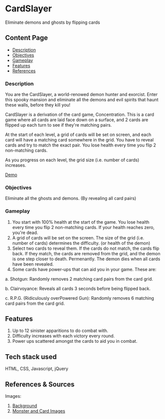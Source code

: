 # CardSlayer

Eliminate demons and ghosts by flipping cards

## Content Page

- [Description](#description)
- [Objectives](#objectives)
- [Gameplay](#gameplay)
- [Features](#features)
- [References](#references)

### Description

You are the CardSlayer, a world-renowed demon hunter and exorcist. Enter this spooky mansion and eliminate all the demons and evil spirits that haunt these walls, before they kill you!

CardSlayer is a derivation of the card game, Concentration. This is a card game where all cards are laid face down on a surface, and 2 cards are flipped up each turn to see if they're matching pairs.

At the start of each level, a grid of cards will be set on screen, and each card will have a matching card somewhere in the grid. You have to reveal cards and try to match the exact pair. You lose health every time you flip 2 non-matching cards.

As you progress on each level, the grid size (i.e. number of cards) increases.

[Demo](https://pages.git.generalassemb.ly/g00nd0/cardSlayer/)

### Objectives

Eliminate all the ghosts and demons. (By revealing all card pairs)

### Gameplay

1. You start with 100% health at the start of the game. You lose health every time you flip 2 non-matching cards. If your health reaches zero, you're dead.
2. A grid of cards will be set on the screen. The size of the grid (i.e. number of cards) determines the difficulty. (or health of the demon)
3. Select two cards to reveal them. If the cards do not match, the cards flip back. If they match, the cards are removed from the grid, and the demon is one step closer to death. Permenantly. The demon dies when all cards have been revealed.
4. Some cards have power-ups that can aid you in your game. These are:

a. Shotgun: Randomly removes 2 matching card pairs from the card grid.

b. Clairvoyance: Reveals all cards 3 seconds before being flipped back.

c. R.P.G. (Ridiculously overPowered Gun): Randomly removes 6 matching card pairs from the card grid.

## Features

1. Up to 12 sinister apparitions to do combat with.
2. Difficulty increases with each victory every round.
3. Power ups scattered amongst the cards to aid you in combat.

## Tech stack used

HTML, CSS, Javascript, jQuery

## References & Sources

Images:

1. [Background](https://wallpaperaccess.com/download/scary-castle-666578)
2. [Monster and Card Images](https://opengameart.org/)
